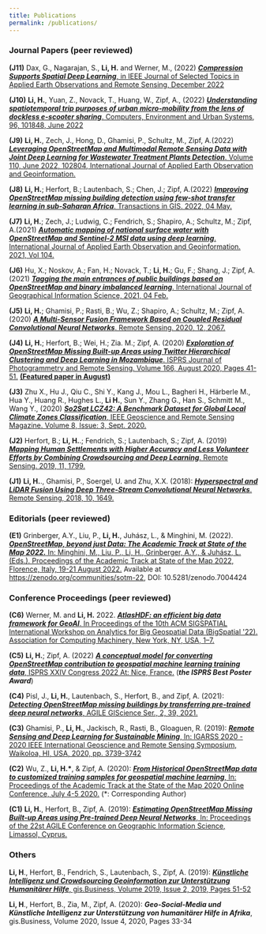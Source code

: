 ```yaml
---
title: Publications
permalink: /publications/
---
```

<h3>Journal Papers (peer reviewed)</h3>


**(J11)** Dax, G., Nagarajan, S., **Li, H.** and Werner, M., (2022) [***Compression Supports Spatial Deep Learning***, in IEEE Journal of Selected Topics in Applied Earth Observations and Remote Sensing, December 2022](https://doi.org/10.1109/JSTARS.2022.3226563)

**(J10)** **Li, H.**, Yuan, Z., Novack, T., Huang, W., Zipf, A., (2022) [***Understanding spatiotemporal trip purposes of urban micro-mobility from the lens of dockless e-scooter sharing***. Computers, Environment and Urban Systems, 96, 101848, June 2022](https://doi.org/10.1016/j.compenvurbsys.2022.101848)

**(J9)**  **Li, H.**, Zech, J., Hong, D., Ghamisi, P., Schultz, M., Zipf, A.(2022) [***Leveraging OpenStreetMap and Multimodal Remote Sensing Data with Joint Deep Learning for Wastewater Treatment Plants Detection***. Volume 110, June 2022, 102804, International Journal of Applied Earth Observation and Geoinformation.](https://doi.org/10.1016/j.jag.2022.102804)

**(J8)**  **Li, H.**; Herfort, B.; Lautenbach, S.; Chen, J.; Zipf, A.(2022) [***Improving OpenStreetMap missing building detection using few-shot transfer learning in sub-Saharan Africa***. Transactions in GIS. 2022, 04 May.](https://doi.org/10.1111/tgis.12941)

**(J7)**  **Li, H.**; Zech, J.; Ludwig, C.; Fendrich, S.; Shapiro, A.; Schultz, M.; Zipf, A.(2021) [***Automatic mapping of national surface water with OpenStreetMap and Sentinel-2 MSI data using deep learning***. International Journal of Applied Earth Observation and Geoinformation. 2021, Vol 104.](https://authors.elsevier.com/sd/article/S0303-2434(21)00278-6)

**(J6)** Hu, X.; Noskov, A.; Fan, H.; Novack, T.; **Li, H.**; Gu, F.; Shang, J.; Zipf, A.(2021) [***Tagging the main entrances of public buildings based on OpenStreetMap and binary imbalanced learning***. International Journal of Geographical Information Science, 2021, 04 Feb.](https://www.tandfonline.com/doi/full/10.1080/13658816.2020.1861282?src=)

**(J5)**  **Li, H.**; Ghamisi, P.; Rasti, B.; Wu, Z.; Shapiro, A.; Schultz, M.; Zipf, A.(2020) [***A Multi-Sensor Fusion Framework Based on Coupled Residual Convolutional Neural Networks***. Remote Sensing. 2020, 12, 2067.](https://doi.org/10.3390/rs12122067)

**(J4)**   **Li, H.**; Herfort, B.; Wei, H.; Zia. M.; Zipf, A. (2020) [***Exploration of OpenStreetMap Missing Built-up Areas using Twitter Hierarchical Clustering and Deep Learning in Mozambique***. ISPRS Journal of Photogrammetry and Remote Sensing. Volume 166, August 2020, Pages 41-51.](https://doi.org/10.1016/j.isprsjprs.2020.05.007) [**(Featured paper in August)**](https://www.journals.elsevier.com/isprs-journal-of-photogrammetry-and-remote-sensing/featured-articles/2020-featured-articles)

**(J3)**  Zhu X., Hu J., Qiu C., Shi Y., Kang J., Mou L., Bagheri H., Härberle M., Hua Y., Huang R., Hughes L., **Li H.**, Sun Y., Zhang G., Han S., Schmitt M., Wang Y., (2020) [***So2Sat LCZ42: A Benchmark Dataset for Global Local Climate Zones Classification***, IEEE Geoscience and Remote Sensing Magazine. Volume 8, Issue: 3, Sept. 2020.](https://ieeexplore.ieee.org/document/9014553)

**(J2)**  Herfort, B.; **Li, H.**.; Fendrich, S.; Lautenbach, S.; Zipf, A. (2019) [***Mapping Human Settlements with Higher Accuracy and Less Volunteer Efforts by Combining Crowdsourcing and Deep Learning***. Remote Sensing. 2019, 11, 1799.](https://doi.org/10.3390/rs11151799) 

**(J1)** **Li, H.**., Ghamisi, P., Soergel, U. and Zhu, X.X. (2018): [***Hyperspectral and LiDAR Fusion Using Deep Three-Stream Convolutional Neural Networks***. Remote Sensing, 2018, 10, 1649.](https://doi.org/10.3390/rs10101649) 

<h3>Editorials (peer reviewed)</h3> 

**(E1)** Grinberger, A.Y., Liu, P., **Li, H.**, Juhász, L., & Minghini, M. (2022). [***OpenStreetMap, beyond just Data: The Academic Track at State of the Map 2022.***
In: Minghini, M., Liu, P., Li, H., Grinberger, A.Y., & Juhász, L. (Eds.). Proceedings of the Academic Track at State of the Map 2022, Florence, Italy, 19-21 August 2022.](https://zenodo.org/record/7004791#.YwXbzXbP3Z8) Available at https://zenodo.org/communities/sotm-22, DOI: 10.5281/zenodo.7004424


<h3>Conference Proceedings (peer reviewed)</h3>

**(C6)**  Werner, M. and **Li, H.** 2022. [***AtlasHDF: an efficient big data framework for GeoAI***. In Proceedings of the 10th ACM SIGSPATIAL International Workshop on Analytics for Big Geospatial Data (BigSpatial '22). Association for Computing Machinery, New York, NY, USA, 1–7.](https://doi.org/10.1145/3557917.3567615)

**(C5)** **Li, H.**; Zipf, A. (2022) [***A conceptual model for converting OpenStreetMap contribution to geospatial machine learning training data***, ISPRS XXIV Congress 2022 At: Nice, France.](https://www.int-arch-photogramm-remote-sens-spatial-inf-sci.net/XLIII-B4-2022/253/2022/) (***the ISPRS Best Poster Award***)

**(C4)** Pisl, J., **Li, H.**, Lautenbach, S., Herfort, B., and Zipf, A. (2021): [***Detecting OpenStreetMap missing buildings by transferring pre-trained deep neural networks***, AGILE GIScience Ser., 2, 39, 2021.](https://doi.org/10.5194/agile-giss-2-39-2021)

**(C3)** Ghamisi, P., **Li, H.**, Jackisch, R., Rasti, B., Gloaguen, R. (2019): [***Remote Sensing and Deep Learning for Sustainable Mining***, In: IGARSS 2020 - 2020 IEEE International Geoscience and Remote Sensing Symposium, Waikoloa, HI, USA, 2020, pp. 3739-3742](https://ieeexplore.ieee.org/document/9323680)

**(C2)** Wu, Z., **Li, H.\***, & Zipf, A. (2020): [***From Historical OpenStreetMap data to customized training samples for geospatial machine learning***, In: Proceedings of the Academic Track at the State of the Map 2020 Online Conference, July 4-5 2020.](http://doi.org/10.5281/zenodo.3923040) (\*: Corresponding Author)

**(C1)**  **Li, H.**, Herfort, B., Zipf, A. (2019): [***Estimating OpenStreetMap Missing Built-up Areas using Pre-trained Deep Neural Networks***, In: Proceedings of the 22st AGILE Conference on Geographic Information Science, Limassol, Cyprus.](https://www.geog.uni-heidelberg.de/md/chemgeo/geog/gis/agile_final_version.pdf)

<h3>Others</h3>

**Li, H**., Herfort, B., Fendrich, S., Lautenbach, S., Zipf, A. (2019): [***Künstliche Intelligenz und Crowdsourcing Geoinformation zur Unterstützung Humanitärer Hilfe***, gis.Business, Volume 2019, Issue 2, 2019, Pages 51-52](https://www.gisbusiness.org/index.php/gis/article/view/20242)

**Li, H**., Herfort, B., Zia, M., Zipf, A. (2020): ***Geo-Social-Media und Künstliche Intelligenz zur Unterstützung von humanitärer Hilfe in Afrika***, gis.Business, Volume 2020, Issue 4, 2020, Pages 33-34

